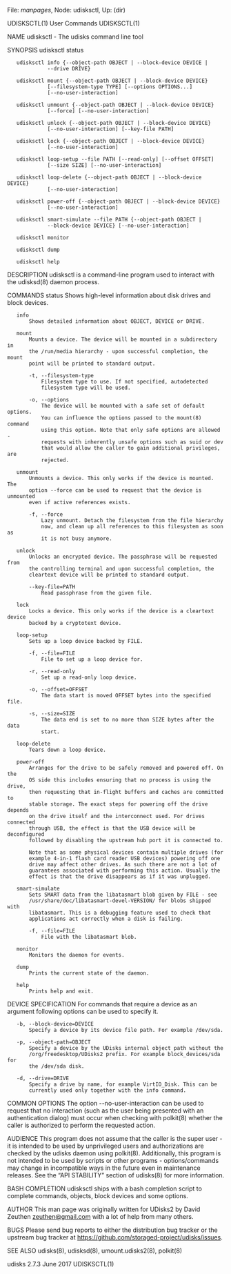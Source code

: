 File: *manpages*,  Node: udisksctl,  Up: (dir)

UDISKSCTL(1)                     User Commands                    UDISKSCTL(1)



NAME
       udisksctl - The udisks command line tool

SYNOPSIS
       udisksctl status

       udisksctl info {--object-path OBJECT | --block-device DEVICE |
                 --drive DRIVE}

       udisksctl mount {--object-path OBJECT | --block-device DEVICE}
                 [--filesystem-type TYPE] [--options OPTIONS...]
                 [--no-user-interaction]

       udisksctl unmount {--object-path OBJECT | --block-device DEVICE}
                 [--force] [--no-user-interaction]

       udisksctl unlock {--object-path OBJECT | --block-device DEVICE}
                 [--no-user-interaction] [--key-file PATH]

       udisksctl lock {--object-path OBJECT | --block-device DEVICE}
                 [--no-user-interaction]

       udisksctl loop-setup --file PATH [--read-only] [--offset OFFSET]
                 [--size SIZE] [--no-user-interaction]

       udisksctl loop-delete {--object-path OBJECT | --block-device DEVICE}
                 [--no-user-interaction]

       udisksctl power-off {--object-path OBJECT | --block-device DEVICE}
                 [--no-user-interaction]

       udisksctl smart-simulate --file PATH {--object-path OBJECT |
                 --block-device DEVICE} [--no-user-interaction]

       udisksctl monitor

       udisksctl dump

       udisksctl help

DESCRIPTION
       udisksctl is a command-line program used to interact with the
       udisksd(8) daemon process.

COMMANDS
       status
           Shows high-level information about disk drives and block devices.

       info
           Shows detailed information about OBJECT, DEVICE or DRIVE.

       mount
           Mounts a device. The device will be mounted in a subdirectory in
           the /run/media hierarchy - upon successful completion, the mount
           point will be printed to standard output.

           -t, --filesystem-type
               Filesystem type to use. If not specified, autodetected
               filesystem type will be used.

           -o, --options
               The device will be mounted with a safe set of default options.
               You can influence the options passed to the mount(8) command
               using this option. Note that only safe options are allowed -
               requests with inherently unsafe options such as suid or dev
               that would allow the caller to gain additional privileges, are
               rejected.

       unmount
           Unmounts a device. This only works if the device is mounted. The
           option --force can be used to request that the device is unmounted
           even if active references exists.

           -f, --force
               Lazy unmount. Detach the filesystem from the file hierarchy
               now, and clean up all references to this filesystem as soon as
               it is not busy anymore.

       unlock
           Unlocks an encrypted device. The passphrase will be requested from
           the controlling terminal and upon successful completion, the
           cleartext device will be printed to standard output.

           --key-file=PATH
               Read passphrase from the given file.

       lock
           Locks a device. This only works if the device is a cleartext device
           backed by a cryptotext device.

       loop-setup
           Sets up a loop device backed by FILE.

           -f, --file=FILE
               File to set up a loop device for.

           -r, --read-only
               Set up a read-only loop device.

           -o, --offset=OFFSET
               The data start is moved OFFSET bytes into the specified file.

           -s, --size=SIZE
               The data end is set to no more than SIZE bytes after the data
               start.

       loop-delete
           Tears down a loop device.

       power-off
           Arranges for the drive to be safely removed and powered off. On the
           OS side this includes ensuring that no process is using the drive,
           then requesting that in-flight buffers and caches are committed to
           stable storage. The exact steps for powering off the drive depends
           on the drive itself and the interconnect used. For drives connected
           through USB, the effect is that the USB device will be deconfigured
           followed by disabling the upstream hub port it is connected to.

           Note that as some physical devices contain multiple drives (for
           example 4-in-1 flash card reader USB devices) powering off one
           drive may affect other drives. As such there are not a lot of
           guarantees associated with performing this action. Usually the
           effect is that the drive disappears as if it was unplugged.

       smart-simulate
           Sets SMART data from the libatasmart blob given by FILE - see
           /usr/share/doc/libatasmart-devel-VERSION/ for blobs shipped with
           libatasmart. This is a debugging feature used to check that
           applications act correctly when a disk is failing.

           -f, --file=FILE
               File with the libatasmart blob.

       monitor
           Monitors the daemon for events.

       dump
           Prints the current state of the daemon.

       help
           Prints help and exit.

DEVICE SPECIFICATION
       For commands that require a device as an argument following options can
       be used to specify it.

       -b, --block-device=DEVICE
           Specify a device by its device file path. For example /dev/sda.

       -p, --object-path=OBJECT
           Specify a device by the UDisks internal object path without the
           /org/freedesktop/UDisks2 prefix. For example block_devices/sda for
           the /dev/sda disk.

       -d, --drive=DRIVE
           Specify a drive by name, for example VirtIO_Disk. This can be
           currently used only together with the info command.

COMMON OPTIONS
       The option --no-user-interaction can be used to request that no
       interaction (such as the user being presented with an authentication
       dialog) must occur when checking with polkit(8) whether the caller is
       authorized to perform the requested action.

AUDIENCE
       This program does not assume that the caller is the super user - it is
       intended to be used by unprivileged users and authorizations are
       checked by the udisks daemon using polkit(8). Additionally, this
       program is not intended to be used by scripts or other programs -
       options/commands may change in incompatible ways in the future even in
       maintenance releases. See the “API STABILITY” section of udisks(8) for
       more information.

BASH COMPLETION
       udisksctl ships with a bash completion script to complete commands,
       objects, block devices and some options.

AUTHOR
       This man page was originally written for UDisks2 by David Zeuthen
       <zeuthen@gmail.com> with a lot of help from many others.

BUGS
       Please send bug reports to either the distribution bug tracker or the
       upstream bug tracker at
       https://github.com/storaged-project/udisks/issues.

SEE ALSO
       udisks(8), udisksd(8), umount.udisks2(8), polkit(8)



udisks 2.7.3                       June 2017                      UDISKSCTL(1)
